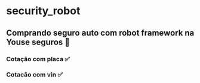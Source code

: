 # security_robot

## Comprando seguro auto com robot framework na Youse seguros 🚙

### Cotação com placa  ✅
### Cotacão com vin    ✅
